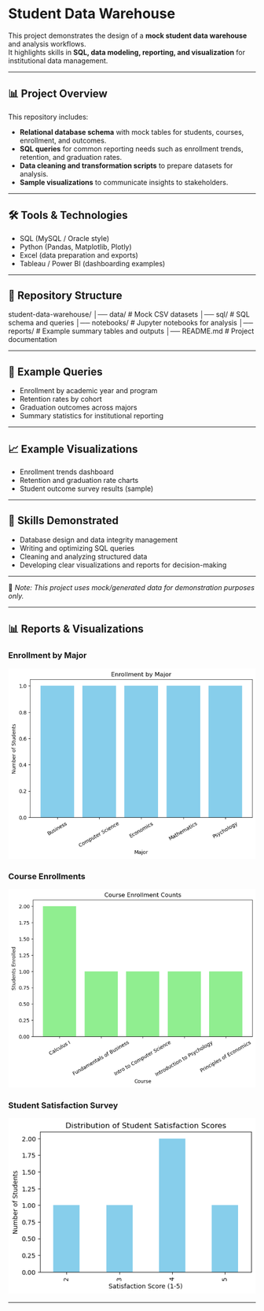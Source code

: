 # Student Data Warehouse

This project demonstrates the design of a **mock student data warehouse** and analysis workflows.  
It highlights skills in **SQL, data modeling, reporting, and visualization** for institutional data management.

---

## 📊 Project Overview
This repository includes:
- **Relational database schema** with mock tables for students, courses, enrollment, and outcomes.  
- **SQL queries** for common reporting needs such as enrollment trends, retention, and graduation rates.  
- **Data cleaning and transformation scripts** to prepare datasets for analysis.  
- **Sample visualizations** to communicate insights to stakeholders.  

---

## 🛠️ Tools & Technologies
- SQL (MySQL / Oracle style)  
- Python (Pandas, Matplotlib, Plotly)  
- Excel (data preparation and exports)  
- Tableau / Power BI (dashboarding examples)  

---

## 📂 Repository Structure
student-data-warehouse/
│── data/ # Mock CSV datasets
│── sql/ # SQL schema and queries
│── notebooks/ # Jupyter notebooks for analysis
│── reports/ # Example summary tables and outputs
│── README.md # Project documentation


---

## 🚀 Example Queries
- Enrollment by academic year and program  
- Retention rates by cohort  
- Graduation outcomes across majors  
- Summary statistics for institutional reporting  

---

## 📈 Example Visualizations
- Enrollment trends dashboard  
- Retention and graduation rate charts  
- Student outcome survey results (sample)  

---

## 🎯 Skills Demonstrated
- Database design and data integrity management  
- Writing and optimizing SQL queries  
- Cleaning and analyzing structured data  
- Developing clear visualizations and reports for decision-making  

---

📌 *Note: This project uses mock/generated data for demonstration purposes only.*

---

## 📊 Reports & Visualizations

### Enrollment by Major
![Enrollment by Major](reports/enrollment_by_major.png)

### Course Enrollments
![Course Enrollments](reports/course_enrollments.png)

### Student Satisfaction Survey
![Satisfaction Scores](reports/satisfaction_scores.png)

---
